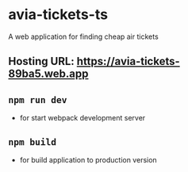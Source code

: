 # avia-tickets-ts

A web application for finding cheap air tickets

## Hosting URL: https://avia-tickets-89ba5.web.app

## `npm run dev`

- for start webpack development server

## `npm build`

- for build application to production version

